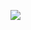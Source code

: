 [![](https://visitcount.itsvg.in/api?id=bobeocute&label=Profile%20Views&color=4&icon=7&pretty=true)](https://visitcount.itsvg.in)
